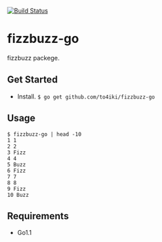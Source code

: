 [![Build Status](https://travis-ci.org/to4iki/fizzbuzz-go.png?branch=master)](https://travis-ci.org/to4iki/fizzbuzz-go)

fizzbuzz-go
===========

fizzbuzz packege.

Get Started
-----------

  - Install. `$ go get github.com/to4iki/fizzbuzz-go`

Usage
-----
```
$ fizzbuzz-go | head -10
1 1
2 2
3 Fizz
4 4
5 Buzz
6 Fizz
7 7
8 8
9 Fizz
10 Buzz
```

Requirements
------------
- Go1.1

